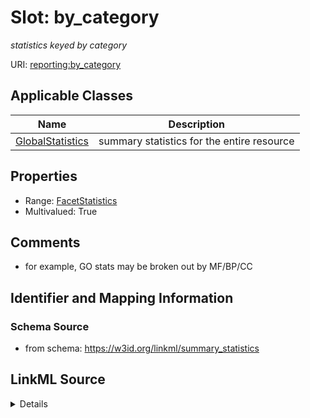 # Slot: by_category
_statistics keyed by category_


URI: [reporting:by_category](https://w3id.org/linkml/reportby_category)



<!-- no inheritance hierarchy -->




## Applicable Classes

| Name | Description |
| --- | --- |
[GlobalStatistics](GlobalStatistics.md) | summary statistics for the entire resource






## Properties

* Range: [FacetStatistics](FacetStatistics.md)
* Multivalued: True







## Comments

* for example, GO stats may be broken out by MF/BP/CC

## Identifier and Mapping Information







### Schema Source


* from schema: https://w3id.org/linkml/summary_statistics




## LinkML Source

<details>
```yaml
name: by_category
description: statistics keyed by category
comments:
- for example, GO stats may be broken out by MF/BP/CC
from_schema: https://w3id.org/linkml/summary_statistics
rank: 1000
multivalued: true
alias: by_category
owner: GlobalStatistics
domain_of:
- GlobalStatistics
range: FacetStatistics
inlined: true

```
</details>